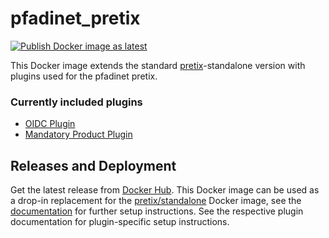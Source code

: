 # pfadinet_pretix
[![Publish Docker image as latest](https://github.com/reon04/pfadinet_pretix/actions/workflows/release.yml/badge.svg)](https://github.com/reon04/pfadinet_pretix/actions/workflows/release.yml)

This Docker image extends the standard [pretix](https://github.com/pretix/pretix)-standalone version with plugins used for the pfadinet pretix.

### Currently included plugins
- [OIDC Plugin](https://gitlab.fachschaften.org/kif/pretix-oidc)
- [Mandatory Product Plugin](https://github.com/bockstaller/pretix-mandatory-product)

## Releases and Deployment
Get the latest release from [Docker Hub](https://hub.docker.com/r/reon04/pfadinet_pretix). This Docker image can be used as a drop-in replacement for the [pretix/standalone](https://hub.docker.com/r/pretix/standalone) Docker image, see the [documentation](https://docs.pretix.eu/self-hosting/installation/docker_smallscale/) for further setup instructions. See the respective plugin documentation for plugin-specific setup instructions.